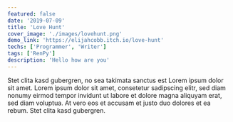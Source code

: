 ```yaml
---
featured: false
date: '2019-07-09'
title: 'Love Hunt'
cover_image: './images/lovehunt.png'
demo_link: 'https://elijahcobb.itch.io/love-hunt'
techs: ['Programmer', 'Writer']
tags: ['RenPy']
description: 'Hello how are you'
---
```


Stet clita kasd gubergren, no sea takimata sanctus est Lorem ipsum dolor sit amet. Lorem ipsum dolor sit amet, consetetur sadipscing elitr, sed diam nonumy eirmod tempor invidunt ut labore et dolore magna aliquyam erat, sed diam voluptua. At vero eos et accusam et justo duo dolores et ea rebum. Stet clita kasd gubergren.
